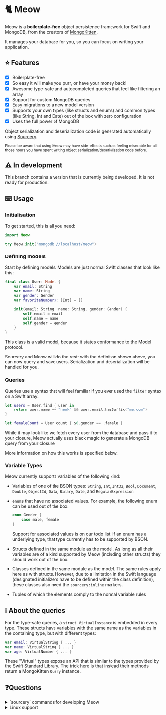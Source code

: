 # 🐈 Meow

Meow is a **boilerplate-free** object persistence framework for Swift and MongoDB, from the creators of [MongoKitten](https://github.com/openkitten/mongokitten). 

It manages your database for you, so you can focus on writing your application.

## ⭐️ Features

- [x] Boilerplate-free
- [x] So easy it will make you purr, or have your money back!
- [x] Awesome type-safe and autocompleted queries that feel like filtering an array
- [x] Support for custom MongoDB queries
- [x] Easy migrations to a new model version
- [x] Supports your own types (like structs and enums) and common types (like String, Int and Date) out of the box with zero configuration
- [x] Uses the full power of MongoDB

Object serialization and deserialization code is generated automatically using [Sourcery](https://github.com/krzysztofzablocki/Sourcery).

<small>Please be aware that using Meow may have side-effects such as feeling miserable for all those hours you have spent writing object serialization/deserialization code before.</small>

## ⚠️ In development

This branch contains a version that is currently being developed. It is not ready for production.

## ⌨️ Usage

### Initialisation

To get started, this is all you need:

```swift
import Meow

try Meow.init("mongodb://localhost/meow")
```

### Defining models

Start by defining models. Models are just normal Swift classes that look like this:

```swift
final class User: Model {
    var email: String
    var name: String
    var gender: Gender
    var favoriteNumbers: [Int] = []
    
    init(email: String, name: String, gender: Gender) {
        self.email = email
        self.name = name
        self.gender = gender
    }
}
```

This class is a valid model, because it states conformance to the Model protocol.

Sourcery and Meow will do the rest: with the definition shown above, you can now query and save users. Serialization and deserialization will be handled for you.

### Queries

Queries use a syntax that will feel familiar if you ever used the `filter` syntax on a Swift array:

```swift
let users = User.find { user in
	return user.name == "henk" && user.email.hasSuffix("me.com")
}
```

```swift
let femaleCount = User.count { $0.gender == .female }
```

While it may look like we fetch every user from the database and pass it to your closure, Meow actually uses black magic to generate a MongoDB query from your closure.

More information on how this works is specified below.

### Variable Types

Meow currently supports variables of the following kind:

- Variables of one of the BSON types: `String`, `Int`, `Int32`, `Bool`, `Document`, `Double`, `ObjectId`, `Data`, `Binary`, `Date`, and `RegularExpression`
- `enum`s that have no associated values. For example, the following enum can be used out of the box:

	```swift
	enum Gender {
		case male, female
	}
	```
	
	Support for associated values is on our todo list. If an enum has a underlying type, that type currently has to be supported by BSON.
	
- Structs defined in the same module as the model. As long as all their variables are of a kind supported by Meow (including other structs) they should work out of the box.
- Classes defined in the same module as the model. The same rules apply here as with structs. However, due to a limitation in the Swift language (designated initializers have to be defined within the class definition), these classes also need the `sourcery:inline` markers.
- Tuples of which the elements comply to the normal variable rules


## ℹ About the queries

For the type-safe queries, a `struct VirtualInstance` is embedded in every type. These structs have variables with the same name as the variables in the containing type, but with different types:

```swift
var email: VirtualString { ... } 
var name: VirtualString { ... } 
var age: VirtualNumber { ... }
```

These "Virtual" types expose an API that is similar to the types provided by the Swift Standard Library. The trick here is that instead their methods return a MongoKitten `Query` instance.

## ❓Questions

<details>
<summary>`sourcery` commands for developing Meow</summary>

We provide a few scripts to facilitate this: `WatchSampleMeow.sh`, `WatchSampleMeowVapor.sh`, `GenerateTests.sh`
</details>

<details>
<summary>Linux support</summary>

**Generated code is fully Linux-compatible.** However, because Sourcery does not support Linux at the moment, code generation is only possible on macOS.

We recommend committing the generated code into your application repo. That way you can use the generated code on your Linux machine, as long as your development environment is on macOS.
</details>